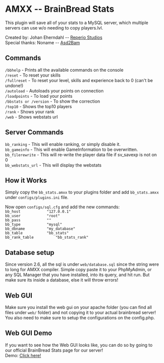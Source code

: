 AMXX -- BrainBread Stats
=====================

This plugin will save all of your stats to a MySQL server, which multiple servers can use w/o needing to copy players.lvl.

Created by: Johan Eherndahl -- [Reperio Studios](http://reperio-studios.net/)  
Special thanks: Noname -- [Asd2Bam](http://asd2bam.org/)  


Commands
-----------
`/bbhelp` - Prints all the available commands on the console  
`/reset` - To reset your skills  
`/fullreset` - To reset your level, skills and experience back to 0 (can't be undone!)  
`/autoload` - Autoloads your points on connection  
`/loadpoints` - To load your points  
`/bbstats or /version` - To show the correction  
`/top10` - Shows the top10 players  
`/rank` - Shows your rank  
`/web` - Shows webstats url  

Server Commands
-----------
`bb_ranking` - This will enable ranking, or simply disable it.  
`bb_gameinfo` - This will enable GameInformation to be overwritten.  
`bb_filerewrite` - This will re-write the player data file if sv_savexp is not on 0  
`bb_webstats_url` - This will display the webstats  

How it Works
-----------

Simply copy the `bb_stats.amxx` to your plugins folder and add `bb_stats.amxx` under `configs/plugins.ini` file.  

Now open `configs/sql.cfg` and add the new commands:  
`bb_host			"127.0.0.1"`  
`bb_user			"root"`  
`bb_pass			""`  
`bb_type			"mysql"`  
`bb_dbname			"my_database"`  
`bb_table			"bb_stats"`  
`bb_rank_table			"bb_stats_rank"`  

Database setup
-----------

Since version 2.6, all the sql is under `web/database.sql` since the string were to long for AMXX compiler. Simple copy paste it to your PhpMyAdmin, 
or any SQL Manager that you have installed, into its query, and hit run. But make sure its inside a database, else it will throw errors!

Web GUI
-----------

Make sure you install the web gui on your apache folder (you can find all files under `web/` folder) and not copying it to your actual brainbread server!  
You also need to make sure to setup the configurations on the config.php.

Web GUI Demo
-----------

If you want to see how the Web GUI looks like, you can do so by going to our official BrainBread Stats page for our server!  
Demo: [Click here!](http://brainbread2.eu/bb_stats/)
